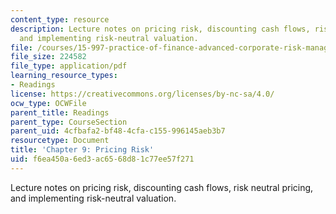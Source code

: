 ```yaml
---
content_type: resource
description: Lecture notes on pricing risk, discounting cash flows, risk neutral pricing,
  and implementing risk-neutral valuation.
file: /courses/15-997-practice-of-finance-advanced-corporate-risk-management-spring-2009/f6ea450a6ed3ac6568d81c77ee57f271_MIT15_997s09_read09_ch09.pdf
file_size: 224582
file_type: application/pdf
learning_resource_types:
- Readings
license: https://creativecommons.org/licenses/by-nc-sa/4.0/
ocw_type: OCWFile
parent_title: Readings
parent_type: CourseSection
parent_uid: 4cfbafa2-bf48-4cfa-c155-996145aeb3b7
resourcetype: Document
title: 'Chapter 9: Pricing Risk'
uid: f6ea450a-6ed3-ac65-68d8-1c77ee57f271
---
```

Lecture notes on pricing risk, discounting cash flows, risk neutral pricing, and implementing risk-neutral valuation.